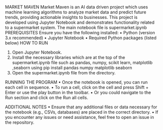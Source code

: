 MARKET MAVEN
Market Maven is an AI data driven project which uses machine learning algorithms to analyze market data and predict future trends, providing actionable insights to businesses.
This project is developed using Jupyter Notebook and demonstrates functionality related to a supermarket system. The main notebook file is supermarket.ipynb
PREREQUISITES
Ensure you have the following installed:
•	Python (version 3.x recommended)
•	Jupyter Notebook
•	Required Python packages (listed below)
HOW TO RUN
1.	Open Jupyter Notebook.
2.	Install the necessary libraries which are at the top of the supermarket.ipynb file such as pandas, numpy, scikit learn, matplotlib ,seaborn using
  pip install pandas numpy matplotlib seaborn
3.	Open the supermarket.ipynb file from the directory.

RUNNING THE PROGRAM
•	Once the notebook is opened, you can run each cell in sequence.
•	To run a cell, click on the cell and press Shift + Enter or use the play button in the toolbar.
•	Or you could navigate to the Run section and click on the Run all cells.

ADDITIONAL NOTES
•	Ensure that any additional files or data necessary for the notebook (e.g., CSVs, databases) are placed in the correct directory.
•	If you encounter any issues or need assistance, feel free to open an issue in the repository.
